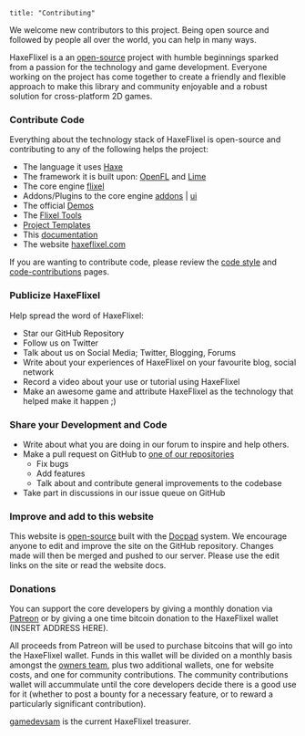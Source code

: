 ```
title: "Contributing"
```

We welcome new contributors to this project.
Being open source and followed by people all over the world, you can help in many ways.

HaxeFlixel is a an [open-source](http://en.wikipedia.org/wiki/Open-source_software) project with humble beginnings sparked from a passion for the technology and game development. Everyone working on the project has come together to create a friendly and flexible approach to make this library and community enjoyable and a robust solution for cross-platform 2D games.

### Contribute Code

Everything about the technology stack of HaxeFlixel is open-source and contributing to any of the following helps the project:
- The language it uses [Haxe](https://github.com/Haxefoundation/haxe)
- The framework it is built upon: [OpenFL](https://github.com/openfl/openfl) and [Lime](https://github.com/openfl/lime)
- The core engine [flixel](https://github.com/HaxeFlixel/flixel)
- Addons/Plugins to the core engine [addons](https://github.com/HaxeFlixel/flixel-addons) | [ui](https://github.com/HaxeFlixel/flixel-ui)
- The official [Demos](https://github.com/HaxeFlixel/flixel-demos)
- The [Flixel Tools](https://github.com/HaxeFlixel/flixel-tools)
- [Project Templates](https://github.com/HaxeFlixel/flixel-templates)
- This [documentation](https://github.com/HaxeFlixel/flixel-docs)
- The website [haxeflixel.com](https://github.com/HaxeFlixel/haxeflixel.com)

If you are wanting to contribute code, please review the [code style](http://haxeflixel.com/documentation/code-style) and [code-contributions](http://haxeflixel.com/documentation/code-contributions) pages.


### Publicize HaxeFlixel

Help spread the word of HaxeFlixel:

- Star our GitHub Repository
- Follow us on Twitter
- Talk about us on Social Media; Twitter, Blogging, Forums
- Write about your experiences of HaxeFlixel on your favourite blog, social network
- Record a video about your use or tutorial using HaxeFlixel
- Make an awesome game and attribute HaxeFlixel as the technology that helped make it happen ;)

### Share your Development and Code

- Write about what you are doing in our forum to inspire and help others.
- Make a pull request on GitHub to [one of our repositories](http://www.github.com/haxeflixel)
	- Fix bugs
	- Add features
	- Talk about and contribute general improvements to the codebase
- Take part in discussions in our issue queue on GitHub

### Improve and add to this website

This website is [open-source](http://en.wikipedia.org/wiki/Open-source_software) built with the [Docpad](https://github.com/bevry/docpad) system. We encourage anyone to edit and improve the site on the GitHub repository. Changes made will then be merged and pushed to our server. Please use the edit links on the site or read the website docs.

### Donations

You can support the core developers by giving a monthly donation via [Patreon](http://www.patreon.com/haxeflixel) or by giving a one time bitcoin donation to the HaxeFlixel wallet (INSERT ADDRESS HERE).

All proceeds from Patreon will be used to purchase bitcoins that will go into the HaxeFlixel wallet. Funds in this wallet will be divided on a monthly basis amongst the [owners team](https://github.com/orgs/HaxeFlixel/teams/owners), plus two additional wallets, one for website costs, and one for community contributions. The community contributions wallet will accummulate until the core developers decide there is a good use for it (whether to post a bounty for a necessary feature, or to reward a particularly significant contribution).

[gamedevsam](https://github.com/gamedevsam) is the current HaxeFlixel treasurer.
